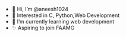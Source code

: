 - 👋 Hi, I’m @aneesh1024
- 👀 Interested in C, Python,Web Development 
- 🌱 I’m currently learning web development
- ✨ Aspiring to join FAAMG
<!---
aneesh1024/aneesh1024 is a ✨ special ✨ repository because its `README.md` (this file) appears on your GitHub profile.
You can click the Preview link to take a look at your changes.
--->
